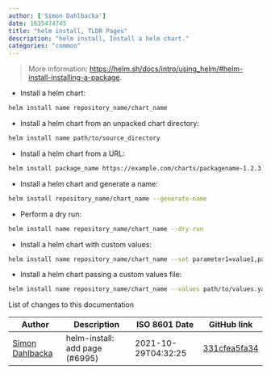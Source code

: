 ```yaml
---
author: ['Simon Dahlbacka']
date: 1635474745
title: "helm install, TLDR Pages"
description: "helm install, Install a helm chart."
categories: "common"
---
```

> More information: <https://helm.sh/docs/intro/using_helm/#helm-install-installing-a-package>.

- Install a helm chart:

```bash
helm install name repository_name/chart_name
```

- Install a helm chart from an unpacked chart directory:

```bash
helm install name path/to/source_directory
```

- Install a helm chart from a URL:

```bash
helm install package_name https://example.com/charts/packagename-1.2.3.tgz
```

- Install a helm chart and generate a name:

```bash
helm install repository_name/chart_name --generate-name
```

- Perform a dry run:

```bash
helm install name repository_name/chart_name --dry-run
```

- Install a helm chart with custom values:

```bash
helm install name repository_name/chart_name --set parameter1=value1,parameter2=value2
```

- Install a helm chart passing a custom values file:

```bash
helm install name repository_name/chart_name --values path/to/values.yaml
```
List of changes to this documentation


Author | Description | ISO 8601 Date | GitHub link
------|-----|-----|-----
[Simon Dahlbacka](mailto:simon.dahlbacka@ecraft.com) | helm-install: add page (#6995) | 2021-10-29T04:32:25 | [331cfea5fa34](https://github.com/tldr-pages/tldr/commit/331cfea5fa340003c4e87607507b8ef3107ff88f)

